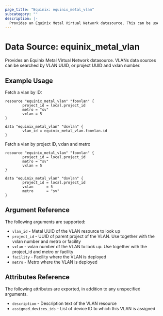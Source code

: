 ```yaml
---
page_title: "Equinix: equinix_metal_vlan"
subcategory: ""
description: |-
  Provides an Equinix Metal Virtual Network datasource. This can be used to read the attributes of existing VLANs.
---
```


# Data Source: equinix_metal_vlan

Provides an Equinix Metal Virtual Network datasource. VLANs data sources can be
searched by VLAN UUID, or project UUID and vxlan number.

## Example Usage

Fetch a vlan by ID:

```hcl
resource "equinix_metal_vlan" "foovlan" {
        project_id = local.project_id
        metro = "sv"
        vxlan = 5
}

data "equinix_metal_vlan" "dsvlan" {
        vlan_id = equinix_metal_vlan.foovlan.id
}
```

Fetch a vlan by project ID, vxlan and metro

```hcl
resource "equinix_metal_vlan" "foovlan" {
        project_id = local.project_id
        metro = "sv"
        vxlan = 5
}

data "equinix_metal_vlan" "dsvlan" {
        project_id = local.project_id
        vxlan      = 5
        metro      = "sv"
}
```

## Argument Reference

The following arguments are supported:

* `vlan_id` - Metal UUID of the VLAN resource to look up
* `project_id` - UUID of parent project of the VLAN. Use together with the vxlan number and metro or facility
* `vxlan` - vxlan number of the VLAN to look up. Use together with the project_id and metro or facility
* `facility` - Facility where the VLAN is deployed
* `metro` - Metro where the VLAN is deployed

## Attributes Reference

The following attributes are exported, in addition to any unspecified arguments.

* `description` - Description text of the VLAN resource
* `assigned_devices_ids` - List of device ID to which this VLAN is assigned
